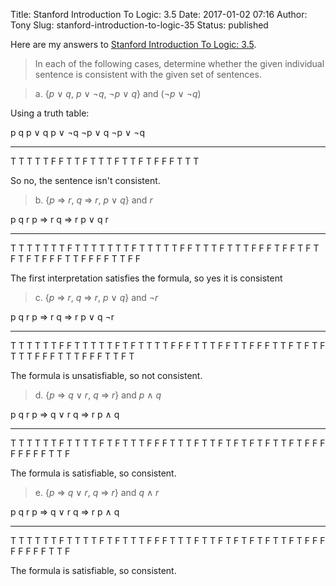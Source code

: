 Title: Stanford Introduction To Logic: 3.5
Date: 2017-01-02 07:16
Author: Tony
Slug: stanford-introduction-to-logic-35
Status: published

Here are my answers to [Stanford Introduction To Logic: 3.5](http://logic.stanford.edu/intrologic/exercises/exercise_03_05.html).  

> In each of the following cases, determine whether the given individual sentence is consistent with the given set of sentences.

> a\. {*p* ∨ *q*, *p* ∨ ¬*q*, ¬*p* ∨ *q*} and (¬*p* ∨ ¬*q*)

Using a truth table:  
  

  p   q   p ∨ q   p ∨ ¬q   ¬p ∨ q   ¬p ∨ ¬q
  --- --- ------- -------- -------- ---------
  T   T   T       T        T        F
  F   T   T       F        T        T
  T   F   T       T        F        T
  F   F   F       T        T        T

  
So no, the sentence isn't consistent.  

> b\. {*p* ⇒ *r*, *q* ⇒ *r*, *p* ∨ *q*} and *r*

  p   q   r   p ⇒ r   q ⇒ r   p ∨ q   r
  --- --- --- ------- ------- ------- ---
  T   T   T   T       T       T       T
  F   T   T   T       T       T       T
  T   F   T   T       T       T       T
  F   F   T   T       T       F       T
  T   T   F   F       F       T       F
  F   T   F   T       F       T       F
  T   F   F   F       T       T       F
  F   F   F   T       T       F       F

  
The first interpretation satisfies the formula, so yes it is consistent  

> c\. {*p* ⇒ *r*, *q* ⇒ *r*, *p* ∨ *q*} and ¬*r*

  p   q   r   p ⇒ r   q ⇒ r   p ∨ q   ¬r
  --- --- --- ------- ------- ------- ----
  T   T   T   T       T       T       F
  F   T   T   T       T       T       F
  T   F   T   T       T       T       F
  F   F   T   T       T       F       F
  T   T   F   F       F       T       T
  F   T   F   T       F       T       T
  T   F   F   F       T       T       T
  F   F   F   T       T       F       T

  
The formula is unsatisfiable, so not consistent.  

> d\. {*p* ⇒ *q* ∨ *r*, *q* ⇒ *r*} and *p* ∧ *q*

  p   q   r   p ⇒ q ∨ r   q ⇒ r   p ∧ q
  --- --- --- ----------- ------- -------
  T   T   T   T           T       T
  F   T   T   T           T       F
  T   F   T   T           T       F
  F   F   T   T           T       F
  T   T   F   T           F       T
  F   T   F   T           T       F
  T   F   F   F           F       F
  F   F   F   T           T       F

  
The formula is satisfiable, so consistent.  

> e\. {*p* ⇒ *q* ∨ *r*, *q* ⇒ *r*} and *q* ∧ *r*

  p   q   r   p ⇒ q ∨ r   q ⇒ r   p ∧ q
  --- --- --- ----------- ------- -------
  T   T   T   T           T       T
  F   T   T   T           T       F
  T   F   T   T           T       F
  F   F   T   T           T       F
  T   T   F   T           F       T
  F   T   F   T           T       F
  T   F   F   F           F       F
  F   F   F   T           T       F

  
The formula is satisfiable, so consistent.

</p>

